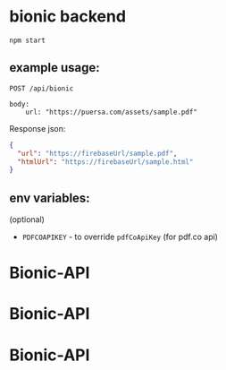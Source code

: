 # bionic backend

```
npm start
```

## example usage:

```
POST /api/bionic

body:
    url: "https://puersa.com/assets/sample.pdf"
```

Response json:

```json
{
  "url": "https://firebaseUrl/sample.pdf",
  "htmlUrl": "https://firebaseUrl/sample.html"
}
```

## env variables:

(optional)

- `PDFCOAPIKEY` - to override `pdfCoApiKey` (for pdf.co api)
# Bionic-API
# Bionic-API
# Bionic-API
